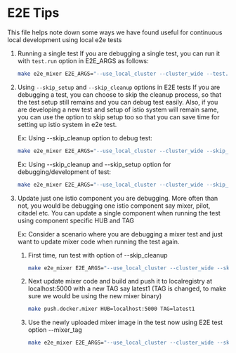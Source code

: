 # E2E Tips

This file helps note down some ways we have found useful for continuous local development using local e2e tests

1. Running a single test
If you are debugging a single test, you can run it with `test.run` option in E2E_ARGS as follows:

    ```bash
    make e2e_mixer E2E_ARGS="--use_local_cluster --cluster_wide --test.run TestRedisQuota" HUB=localhost:5000 TAG=latest
    ```

1. Using `--skip_setup` and `--skip_cleanup` options in E2E tests
If you are debugging a test, you can choose to skip the cleanup process, so that the test setup still remains and you
can debug test easily. Also, if you are developing a new test and setup of istio system will remain same, you can use
the option to skip setup too so that you can save time for setting up istio system in e2e test.

    Ex: Using --skip_cleanup option to debug test:

    ```bash
    make e2e_mixer E2E_ARGS="--use_local_cluster --cluster_wide --skip_cleanup --test.run TestRedisQuota" HUB=localhost:5000 TAG=latest
    ```

    Ex: Using --skip_cleanup and --skip_setup option for debugging/development of test:

    ```bash
    make e2e_mixer E2E_ARGS="--use_local_cluster --cluster_wide --skip_cleanup --skip_setup --test.run TestRedisQuota" HUB=localhost:5000 TAG=latest
    ```

1. Update just one istio component you are debugging.
More often than not, you would be debugging one istio component say mixer, pilot, citadel etc. You can update a single
component when running the test using component specific HUB and TAG

    Ex: Consider a scenario where you are debugging a mixer test and just want to update mixer code when running the test again.
    1. First time, run test with option of --skip_cleanup

        ```bash
        make e2e_mixer E2E_ARGS="--use_local_cluster --cluster_wide --skip_cleanup --test.run TestRedisQuota" HUB=localhost:5000 TAG=latest
        ```

    1. Next update mixer code and build and push it to localregistry at localhost:5000 with a new TAG say latest1
    (TAG is changed, to make sure we would be using the new mixer binary)

        ```bash
        make push.docker.mixer HUB=localhost:5000 TAG=latest1
        ```

    1. Use the newly uploaded mixer image in the test now using E2E test option --mixer_tag

        ```bash
        make e2e_mixer E2E_ARGS="--use_local_cluster --cluster_wide --skip_cleanup --mixer_tag latest1 --test.run TestRedisQuota" HUB=localhost:5000 TAG=latest
        ```

